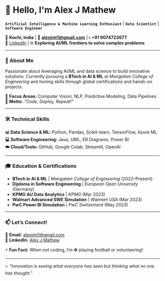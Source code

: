 # 👋 Hello, I'm Alex J Mathew

**`Artificial Intelligence & Machine Learning Enthusiast`** | **`Data Scientist`** | **`Software Engineer`**

📍 **Kochi, India** | 📧 **alexjmt1@gmail.com** | 📞 **+91 9074723677**  
🔗 [LinkedIn](https://www.linkedin.com/in/alex-j-mathew/) | 🌐 **Exploring AI/ML frontiers to solve complex problems**

---

### 🚀 About Me
Passionate about leveraging AI/ML and data science to build innovative solutions. Currently pursuing a **BTech in AI & ML** at *Mangalam College of Engineering* and honing skills through global certifications and hands-on projects.  

🔹 **Focus Areas:** Computer Vision, NLP, Predictive Modeling, Data Pipelines  
🔹 **Motto:** *"Code, Deploy, Repeat!"*

---

### 🛠️ Technical Skills
**📊 Data Science & ML:** Python, Pandas, Scikit-learn, TensorFlow, Azure ML  
**💻 Software Engineering:** Java, UML, ER Diagrams, Power BI  
**☁️ Cloud/Tools:** GitHub, Google Colab, Streamlit, OpenAI  

---

### 🎓 Education & Certifications
- **BTech in AI & ML** | *Mangalam College of Engineering* (2022–Present)  
- **Diploma in Software Engineering** | *European Open University* (Germany)  
- **KPMG AU Data Analytics** | *KPMG* (Mar 2023)  
- **Walmart Advanced SWE Simulation** | *Walmart USA* (Mar 2023)  
- **PwC Power BI Simulation** | *PwC Switzerland* (May 2023)  

---



### 📫 Let’s Connect!
📧 **Email:** alexjmt1@gmail.com  
🔗 **LinkedIn:** [Alex J Mathew](https://www.linkedin.com/in/alex-j-mathew/)  

⚡ **Fun Fact:** When not coding, I’m ⚽ playing football or volunteering!  

---
⭐ *"Innovation is seeing what everyone has seen but thinking what no one has thought."*  

<!---
Alexjmathew/Alexjmathew is a ✨ special ✨ repository because its `README.md` (this file) appears on your GitHub profile.
You can click the Preview link to take a look at your changes.
--->
